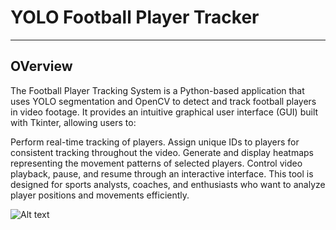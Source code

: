  # YOLO Football Player Tracker
---
## OVerview
The Football Player Tracking System is a Python-based application that uses YOLO segmentation and OpenCV to detect and track football players in video footage. It provides an intuitive graphical user interface (GUI) built with Tkinter, allowing users to:

Perform real-time tracking of players.
Assign unique IDs to players for consistent tracking throughout the video.
Generate and display heatmaps representing the movement patterns of selected players.
Control video playback, pause, and resume through an interactive interface.
This tool is designed for sports analysts, coaches, and enthusiasts who want to analyze player positions and movements efficiently.

![Alt text](image_url)

